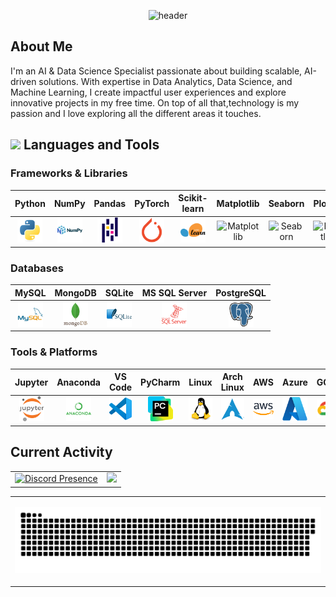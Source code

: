 <div align="center">
  
  ![header](https://capsule-render.vercel.app/api?type=venom&height=200&text=I%20am%20Abhinav.&fontSize=70&color=0:8871e5,100:b678c4&stroke=b678c4)

</div>

## About Me    
I'm an AI & Data Science Specialist passionate about building scalable, AI-driven solutions. With expertise in Data Analytics, Data Science, and Machine Learning, I create impactful user experiences and explore innovative projects in my free time. On top of all that,technology is my passion and I love exploring all the different areas it touches.

## <img src='https://media.tenor.com/6JptszQgCnkAAAAj/text-work.gif' width="30"> Languages and Tools

### Frameworks & Libraries
| Python | NumPy | Pandas | PyTorch | Scikit-learn | Matplotlib | Seaborn | Plotly | TensorFlow |
| :---: | :---: | :---: | :---: | :---: | :---: | :---: | :---: | :---: |
| <img src="https://github.com/devicons/devicon/blob/master/icons/python/python-original.svg" title="Python" alt="Python" width="40"/> | <img src="https://github.com/devicons/devicon/blob/master/icons/numpy/numpy-original-wordmark.svg" title="NumPy" alt="NumPy" width="40"/> | <img src="https://github.com/devicons/devicon/blob/master/icons/pandas/pandas-original.svg" title="Pandas" alt="Pandas" width="40"/> | <img src="https://github.com/devicons/devicon/blob/master/icons/pytorch/pytorch-original.svg" title="PyTorch" alt="PyTorch" width="40"/> | <img src="https://github.com/devicons/devicon/blob/master/icons/scikitlearn/scikitlearn-original.svg" title="Scikit-learn" alt="Scikit-learn" width="40"/> | <img src="https://upload.wikimedia.org/wikipedia/commons/8/84/Matplotlib_icon.svg" title="Matplotlib" alt="Matplotlib" width="40"/> | <img src="https://seaborn.pydata.org/_images/logo-mark-lightbg.svg" title="Seaborn" alt="Seaborn" width="40"/> | <img src="https://images.plot.ly/logo/new-branding/plotly-logomark.png" title="Plotly" alt="Plotly" width="40"/> | <img src="https://github.com/devicons/devicon/blob/master/icons/tensorflow/tensorflow-original.svg" title="TensorFlow" alt="TensorFlow" width="40"/> |

### Databases
| MySQL | MongoDB | SQLite | MS SQL Server | PostgreSQL |
| :---: | :---: | :---: | :---: | :---: |
| <img src="https://github.com/devicons/devicon/blob/master/icons/mysql/mysql-original-wordmark.svg" title="MySQL" alt="MySQL" width="40"/> | <img src="https://github.com/devicons/devicon/blob/master/icons/mongodb/mongodb-original-wordmark.svg" title="MongoDB" alt="MongoDB" width="40"/> | <img src="https://github.com/devicons/devicon/blob/master/icons/sqlite/sqlite-original-wordmark.svg" title="SQLite" alt="SQLite" width="40"/> | <img src="https://github.com/devicons/devicon/blob/master/icons/microsoftsqlserver/microsoftsqlserver-plain-wordmark.svg" title="MS SQL Server" alt="MS SQL Server" width="40"/> | <img src="https://github.com/devicons/devicon/blob/master/icons/postgresql/postgresql-original.svg" title="PostgreSQL" alt="PostgreSQL" width="40"/> |

### Tools & Platforms
| Jupyter | Anaconda | VS Code | PyCharm | Linux | Arch Linux | AWS | Azure | GCP | Git | GitHub | LaTeX |
| :---: | :---: | :---: | :---: | :---: | :---: | :---: | :---: | :---: | :---: | :---: | :---: |
| <img src="https://github.com/devicons/devicon/blob/master/icons/jupyter/jupyter-original-wordmark.svg" title="Jupyter" alt="Jupyter" width="40"/> | <img src="https://github.com/devicons/devicon/blob/master/icons/anaconda/anaconda-original-wordmark.svg" title="Anaconda" alt="Anaconda" width="40"/> | <img src="https://github.com/devicons/devicon/blob/master/icons/vscode/vscode-original.svg" title="VS Code" alt="VS Code" width="40"/> | <img src="https://github.com/devicons/devicon/blob/master/icons/pycharm/pycharm-original.svg" title="PyCharm" alt="PyCharm" width="40"/> | <img src="https://github.com/devicons/devicon/blob/master/icons/linux/linux-original.svg" title="Linux" alt="Linux" width="40"/> | <img src="https://github.com/devicons/devicon/blob/master/icons/archlinux/archlinux-original.svg" title="Arch Linux" alt="Arch Linux" width="40"/> | <img src="https://github.com/devicons/devicon/blob/master/icons/amazonwebservices/amazonwebservices-original-wordmark.svg" title="AWS" alt="AWS" width="40"/> | <img src="https://github.com/devicons/devicon/blob/master/icons/azure/azure-original.svg" title="Azure" alt="Azure" width="40"/> | <img src="https://github.com/devicons/devicon/blob/master/icons/googlecloud/googlecloud-original.svg" title="GCP" alt="GCP" width="40"/> | <img src="https://github.com/devicons/devicon/blob/master/icons/git/git-original.svg" title="Git" alt="Git" width="40"/> | <img src="https://cdn.simpleicons.org/github/ffffff" title="GitHub" alt="GitHub" width="40"/> | <img src="https://www.latex-project.org/about/logos/latex-project-logo_288x288.svg" title="LaTeX" alt="LaTeX" width="40"/> |


## Current Activity
<table align="center">
  <tr>
    <td align="center">
      <a href="https://discord.com/users/1107241247086739537">
        <img src="https://lanyard.cnrad.dev/api/1107241247086739537?idleMessage=Working%20on%20Data%20with%20%E2%98%95" alt="Discord Presence"/>
      </a>
    </td>
    <td align="center">
      <img src="https://media.tenor.com/coR26JrE0cYAAAAi/kimetsu-no-yaiba-demon-slayer.gif" width="72"/>
    </td>
  </tr>
</table>

<table align="center">
  <tr>
    <td align="center">
  <p align="center"> <img width="1000" src="asset/github-snake.svg" alt="snake"/> </p>
    </td>
  </tr>
</table>
